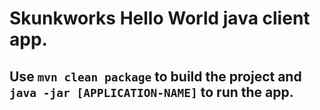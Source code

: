 Skunkworks Hello World java client app.
======================================

## Use `mvn clean package` to build the project and `java -jar [APPLICATION-NAME]` to run the app. 


